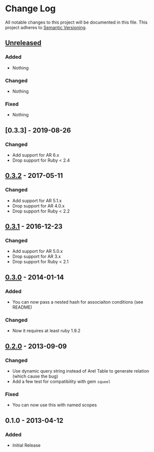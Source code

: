 # Change Log
All notable changes to this project will be documented in this file.
This project adheres to [Semantic Versioning](http://semver.org/).


## [Unreleased]

### Added

- Nothing

### Changed

- Nothing

### Fixed

- Nothing


## [0.3.3] - 2019-08-26

### Changed

- Add support for AR 6.x
- Drop support for Ruby < 2.4


## [0.3.2] - 2017-05-11

### Changed

- Add support for AR 5.1.x
- Drop support for AR 4.0.x
- Drop support for Ruby < 2.2


## [0.3.1] - 2016-12-23

### Changed

- Add support for AR 5.0.x
- Drop support for AR 3.x
- Drop support for Ruby < 2.1


## [0.3.0] - 2014-01-14

### Added

- You can now pass a nested hash for associaiton conditions (see README)

### Changed

- Now it requires at least ruby 1.9.2


## [0.2.0] - 2013-09-09

### Changed

- Use dynamic query string instead of Arel Table to generate relation (which cause the bug)
- Add a few test for compatibility with gem `squeel`

### Fixed

- You can now use this with named scopes


## 0.1.0 - 2013-04-12

### Added

- Initial Release


[Unreleased]: https://github.com/PikachuEXE/where_lower/compare/v0.3.3...HEAD
[0.3.2]: https://github.com/PikachuEXE/where_lower/compare/v0.3.2...v0.3.3
[0.3.2]: https://github.com/PikachuEXE/where_lower/compare/v0.3.1...v0.3.2
[0.3.1]: https://github.com/PikachuEXE/where_lower/compare/v0.3.0...v0.3.1
[0.3.0]: https://github.com/PikachuEXE/where_lower/compare/v0.2.0...v0.3.0
[0.2.0]: https://github.com/PikachuEXE/where_lower/compare/v0.1.0...v0.2.0
